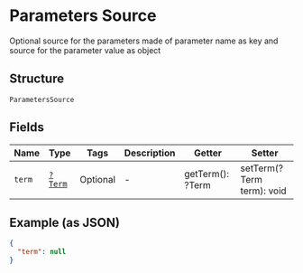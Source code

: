 
# Parameters Source

Optional source for the parameters made of parameter name as key and source for the parameter value as object

## Structure

`ParametersSource`

## Fields

| Name | Type | Tags | Description | Getter | Setter |
|  --- | --- | --- | --- | --- | --- |
| `term` | [`?Term`](../../doc/models/term.md) | Optional | - | getTerm(): ?Term | setTerm(?Term term): void |

## Example (as JSON)

```json
{
  "term": null
}
```

